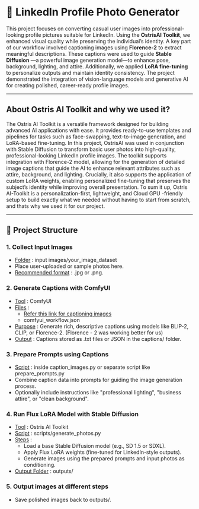 # 🧠 LinkedIn Profile Photo Generator

This project focuses on converting casual user images into professional-looking profile pictures suitable for LinkedIn. Using the **OstrisAI Toolkit**, we enhanced visual quality while preserving the individual’s identity. A key part of our workflow involved captioning images using **Florence-2** to extract meaningful descriptions. These captions were used to guide **Stable Diffusion** —a powerful image generation model—to enhance pose, background, lighting, and attire. Additionally, we applied **LoRA fine-tuning** to personalize outputs and maintain identity consistency. The project demonstrated the integration of vision-language models and generative AI for creating polished, career-ready profile images.

---
## About Ostris AI Toolkit and why we used it?
The Ostris AI Toolkit is a versatile framework designed for building advanced AI applications with ease. It provides ready-to-use templates and pipelines for tasks such as face-swapping, text-to-image generation, and LoRA-based fine-tuning. In this project, OstrisAI was used in conjunction with Stable Diffusion to transform basic user photos into high-quality, professional-looking LinkedIn profile images. The toolkit supports integration with Florence-2 model, allowing for the generation of detailed image captions that guide the AI to enhance relevant attributes such as attire, background, and lighting. Crucially, it also supports the application of custom LoRA weights, enabling personalized fine-tuning that preserves the subject’s identity while improving overall presentation. To sum it up, Ostris AI-Toolkit is a personalization-first, lightweight, and Cloud GPU -friendly setup to build exactly what we needed without having to start from scratch, and thats why we used it for our project.

---
## 📁 Project Structure

### 1. Collect Input Images
- <ins>Folder</ins> : input images/your_image_dataset
- Place user-uploaded or sample photos here.
- <ins>Recommended format</ins> : .jpg or .png.

### 2. Generate Captions with ComfyUI
- <ins>Tool</ins> : ComfyUI
- <ins>Files</ins> :
  - [Refer this link for captioning images](https://github.com/TheLocalLab/fluxgym-Colab?tab=readme-ov-file)
  - comfyui_workflow.json
- <ins>Purpose</ins> : Generate rich, descriptive captions using models like BLIP-2, CLIP, or Florence-2. (Florence - 2 was working better for us)
- <ins>Output</ins> : Captions stored as .txt files or JSON in the captions/ folder.

### 3. Prepare Prompts using Captions
- <ins>Script</ins> : inside caption_images.py or separate script like prepare_prompts.py
- Combine caption data into prompts for guiding the image generation process.
- Optionally include instructions like "professional lighting", "business attire", or "clean background".

### 4. Run Flux LoRA Model with Stable Diffusion
- <ins>Tool</ins> : Ostris AI Toolkit
- <ins>Script</ins> : scripts/generate_photos.py
- <ins>Steps</ins> :
  - Load a base Stable Diffusion model (e.g., SD 1.5 or SDXL).
  - Apply Flux LoRA weights (fine-tuned for LinkedIn-style outputs).
  - Generate images using the prepared prompts and input photos as conditioning.
- <ins>Output Folder</ins> : outputs/

### 5. Output images at different steps
- Save polished images back to outputs/.



